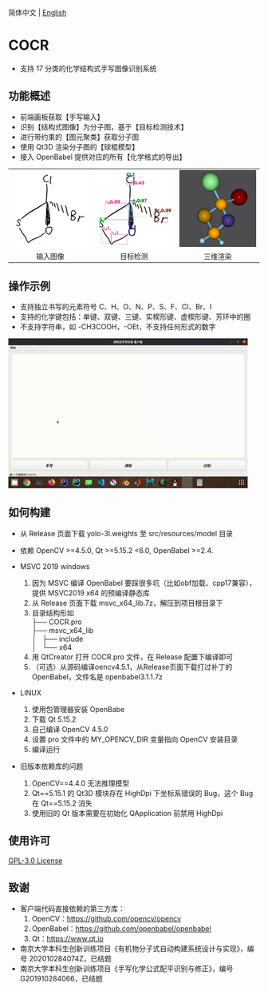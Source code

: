 简体中文 | [English](./README-en.md)

# COCR

* 支持 17 分类的化学结构式手写图像识别系统

## 功能概述

* 前端画板获取【手写输入】
* 识别【结构式图像】为分子图，基于【目标检测技术】
* 进行带约束的【图元聚类】获取分子图
* 使用 Qt3D 渲染分子图的【球棍模型】
* 接入 OpenBabel 提供对应的所有【化学格式的导出】

<table width="100%" border="0" cellspacing="0" cellpadding="0">
<tr>
  <td align="center"><img src="assets/origin.png" width="auto" height="auto"/></td>
  <td align="center"><img src="assets/soso17.png" width="auto" height="auto"/></td>
  <td align="center"><img src="assets/stick-and-ball.png" width="auto" height="auto"/></td>
</tr>
<tr>
  <td align="center">输入图像</td>
  <td align="center">目标检测</td>
  <td align="center">三维渲染</td>
  </tr>
</table>

## 操作示例

* 支持独立书写的元素符号 C、H、O、N、P、S、F、Cl、Br、I
* 支持的化学键包括：单键、双键、三键、实楔形键、虚楔形键、芳环中的圈
* 不支持字符串，如 -CH3COOH，-OEt，不支持任何形式的数字

![全功能展示 三倍速率播放](./assets/demo_3x.gif)

## 如何构建

* 从 Release 页面下载 yolo-3l.weights 至 src/resources/model 目录

* 依赖 OpenCV >=4.5.0, Qt >=5.15.2 <6.0, OpenBabel >=2.4.

* MSVC 2019 windows
    1. 因为 MSVC 编译 OpenBabel 要踩很多坑（比如obf加载、cpp17兼容），提供 MSVC2019 x64 的预编译静态库
    2. 从 Release 页面下载 msvc_x64_lib.7z，解压到项目根目录下
    3. 目录结构形如 \
                ├── COCR.pro\
                ├── msvc_x64_lib\
                │   ├── include\
                │   └── x64
    4. 用 QtCreator 打开 COCR.pro 文件，在 Release 配置下编译即可
    5. （可选）从源码编译oencv4.5.1，从Release页面下载打过补丁的OpenBabel，文件名是 openbabel3.1.1.7z

* LINUX
    1. 使用包管理器安装 OpenBabe
    2. 下载 Qt 5.15.2
    3. 自己编译 OpenCV 4.5.0
    4. 设置 pro 文件中的 MY_OPENCV_DIR 变量指向 OpenCV 安装目录
    5. 编译运行

* 旧版本依赖库的问题
    1. OpenCV==4.4.0 无法推理模型
    2. Qt==5.15.1 的 Qt3D 模块存在 HighDpi 下坐标系错误的 Bug，这个 Bug 在 Qt==5.15.2 消失
    3. 使用旧的 Qt 版本需要在初始化 QApplication 前禁用 HighDpi

## 使用许可
[GPL-3.0 License](LICENSE.md)

## 致谢
* 客户端代码直接依赖的第三方库：
  1. OpenCV：https://github.com/opencv/opencv
  2. OpenBabel：https://github.com/openbabel/openbabel
  3. Qt：https://www.qt.io
* 南京大学本科生创新训练项目《有机物分子式自动构建系统设计与实现》，编号 202010284074Z，已结题
* 南京大学本科生创新训练项目《手写化学公式配平识别与修正》，编号 G201910284066，已结题
